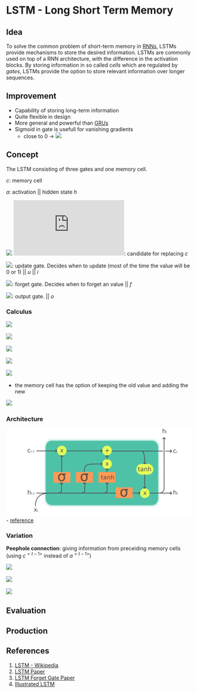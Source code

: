 # LSTM - Long Short Term Memory

## Idea

To solve the common problem of short-term memory in [RNNs](../rnn/rnn.md), LSTMs provide mechanisms to store the desired information. LSTMs are commonly used on top of a RNN architecture, with the difference in the activation blocks. By storing information in so called *cells* which are regulated by *gates*, LSTMs provide the option to store relevant information over longer sequences. 

## Improvement

* Capability of storing long-term information
* Quite flexible in design
* More general and powerful than [GRUs](../gru/gru.md)
* Sigmoid in gate is usefull for vanishing gradients
  <!-- * close to 0 -> $c^{<t>} = c^{<t-1>}$ -->
  * close to 0 -> ![](https://latex.codecogs.com/svg.latex?c^{<t>}=c^{<t-1>})

## Concept

The LSTM consisting of three gates and one memory cell.

*c*: memory cell 

*a*: activation || hidden state *h*

<!-- $\tilde{c}$: candidate for replacing c  -->
![](https://latex.codecogs.com/svg.latex?\tilde{c}) ![](https://latex.codecogs.com/svg.latex?): candidate for replacing *c* 

<!-- $\Gamma_u$: update gate. Decides when to update (most of the time the value will be 0 or 1) || $u$ || $i$ -->
![](https://latex.codecogs.com/svg.latex?\Gamma_u): update gate. Decides when to update (most of the time the value will be 0 or 1) || *u* || *i*

<!-- $\Gamma_f$: forget gate. Decides when to forget an value || $f$ -->
![](https://latex.codecogs.com/svg.latex?\Gamma_f): forget gate. Decides when to forget an value || *f*

<!-- $\Gamma_o$: output gate. || $o$ -->
![](https://latex.codecogs.com/svg.latex?\Gamma_o): output gate. || *o*

### Calculus

<!-- $\Gamma_u = \sigma(Wu[a^{<t-1>}, x^{<t>}] + bu)$ -->
![](https://latex.codecogs.com/svg.latex?\Gamma_u=\sigma(Wu[a^{<t-1>},x^{<t>}]+bu))

<!-- $\Gamma_f = \sigma(Wr[a^{<t-1>}, x^{<t>}] + bf)$ -->
![](https://latex.codecogs.com/svg.latex?\Gamma_u=\sigma(Wf[a^{<t-1>},x^{<t>}]+bf))

<!-- $\Gamma_o = \sigma(Wo[a^{<t-1>}, x^{<t>}] + bo)$ -->
![](https://latex.codecogs.com/svg.latex?\Gamma_u=\sigma(Wo[a^{<t-1>},x^{<t>}]+bo))

<!-- $\tilde{c}^{<t>} = tanh(Wc[a^{<t-1>}, x^{<t>}] + bc)$ -->
![](https://latex.codecogs.com/svg.latex?\tilde{c}^{<t>}=tanh(Wc[a^{<t-1>},x^{<t>}]+bc))

<!-- $c^{<t>} = \Gamma_u * \tilde{c}^{<t>} + \Gamma_f * c^{<t-1>}$ -->
![](https://latex.codecogs.com/svg.latex?c^{<t>}=\Gamma_u*\tilde{c}^{<t>}+\Gamma_f*c^{<t-1>})

* the memory cell has the option of keeping the old value and adding the new

<!-- $a^{<t>} = \Gamma_u * tanh(\tilde{c}^{<t>})$ -->
![](https://latex.codecogs.com/svg.latex?a^{<t>}=\Gamma_u*tanh(\tilde{c}^{<t>}))

### Architecture

![LSTM](lstm.png) - [reference](https://en.wikipedia.org/wiki/Long_short-term_memory)

### Variation

**Peephole connection**: giving information from preceiding memory cells (using $c^{<t-1>}$ instead of $a^{<t-1>}$)

<!-- $\Gamma_u = \sigma(Wu[c^{<t-1>}, x^{<t>}] + bu)$ -->
![](https://latex.codecogs.com/svg.latex?\Gamma_u=\sigma(Wu[c^{<t-1>},x^{<t>}]+bu))

<!-- $\Gamma_f = \sigma(Wf[c^{<t-1>}, x^{<t>}] + bf)$ -->
![](https://latex.codecogs.com/svg.latex?\Gamma_f=\sigma(Wf[c^{<t-1>},x^{<t>}]+bf))

<!-- $\Gamma_o = \sigma(Wo[c^{<t-1>}, x^{<t>}] + bo)$ -->
![](https://latex.codecogs.com/svg.latex?\Gamma_o=\sigma(Wo[c^{<t-1>},x^{<t>}]+bo))

## Evaluation

## Production

## References

1. [LSTM - Wikipedia](https://en.wikipedia.org/wiki/Long_short-term_memory)
2. [LSTM Paper](https://www.researchgate.net/publication/13853244_Long_Short-term_Memory)
3. [LSTM Forget Gate Paper](https://ieeexplore.ieee.org/document/818041)
4. [Illustrated LSTM](https://towardsdatascience.com/illustrated-guide-to-lstms-and-gru-s-a-step-by-step-explanation-44e9eb85bf21)

